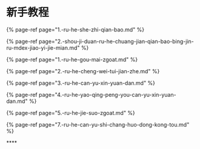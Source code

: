 # 新手教程

{% page-ref page="1.-ru-he-she-zhi-qian-bao.md" %}

{% page-ref page="2.-shou-ji-duan-ru-he-chuang-jian-qian-bao-bing-jin-ru-mdex-jiao-yi-jie-mian.md" %}

{% page-ref page="1.-ru-he-gou-mai-zgoat.md" %}

{% page-ref page="2.-ru-he-cheng-wei-tui-jian-zhe.md" %}

{% page-ref page="3.-ru-he-can-yu-xin-yuan-dan.md" %}

{% page-ref page="4.-ru-he-yao-qing-peng-you-can-yu-xin-yuan-dan.md" %}

{% page-ref page="5.-ru-he-jie-suo-zgoat.md" %}

{% page-ref page="7.-ru-he-can-yu-shi-chang-huo-dong-kong-tou.md" %}



\*\*\*\*

